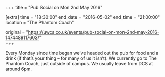 +++
title = "Pub Social on Mon 2nd May 2016"

[extra]
time = "18:30:00"
end_date = "2016-05-02"
end_time = "21:00:00"
location = "The Phantom Coach"

original = "https://uwcs.co.uk/events/pub-social-on-mon-2nd-may-2016-1474489117603/"    
+++

Every Monday since time began we’ve headed out the pub for food and a drink (if that’s your thing – for many of us it isn’t). We currently go to The Phantom Coach, just outside of campus. We usually leave from DCS at around 6pm.


